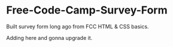 # Free-Code-Camp-Survey-Form

Built survey form long ago from FCC HTML & CSS basics. 

Adding here and gonna upgrade it.
